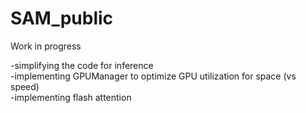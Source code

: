 # SAM_public
Work in progress

-simplifying the code for inference  
-implementing GPUManager to optimize GPU utilization for space (vs speed)  
-implementing flash attention
